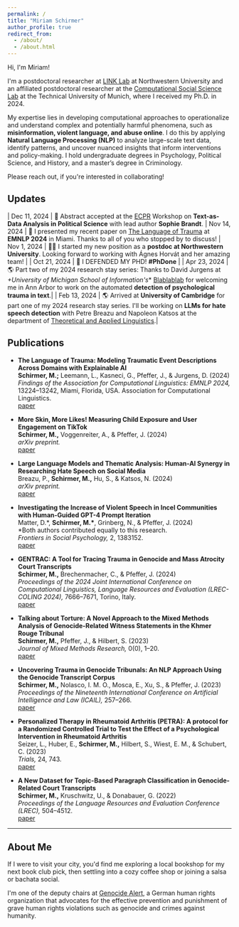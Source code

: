 ```yaml
---
permalink: /
title: "Miriam Schirmer"
author_profile: true
redirect_from: 
  - /about/
  - /about.html
---
```


Hi, I'm Miriam!

I'm a postdoctoral researcher at [LINK Lab](https://link.soc.northwestern.edu/about-us/) at Northwestern University and an affiliated postdoctoral researcher at the [Computational Social Science Lab](https://www.hfp.tum.de/css/startseite/) at the Technical University of Munich, where I received my Ph.D. in 2024. 

My expertise lies in developing computational approaches to operationalize and understand complex and potentially harmful phenomena, such as **misinformation, violent language, and abuse online**. I do this by applying **Natural Language Processing (NLP)** to analyze large-scale text data, identify patterns, and uncover nuanced insights that inform interventions and policy-making.
I hold undergraduate degrees in Psychology, Political Science, and History, and a master’s degree in Criminology.

Please reach out, if you're interested in collaborating!

Updates
------

| Dec 11, 2024 | 📄 Abstract accepted at the [ECPR](https://ecpr.eu/Events/Event/WorkshopDetails/15709) Workshop on **Text-as-Data Analysis in Political Science** with lead author **Sophie Brandt**.
| Nov 14, 2024 | 🌴 I presented my recent paper on [The Language of Trauma](https://aclanthology.org/2024.findings-emnlp.773) at **EMNLP 2024** in Miami. Thanks to all of you who stopped by to discuss!
| Nov 1, 2024 | 👩‍🎓 I started my new position as a **postdoc at Northwestern University**. Looking forward to working with Ágnes Horvát and her amazing team! |
| Oct 21, 2024 | 🎉 I DEFENDED MY PHD! **\#PhDone** |
| Apr 23, 2024 | 🌎 Part two of my 2024 research stay series: Thanks to David Jurgens at *+University of Michigan School of Information's** [Blablablab](https://blablablab.si.umich.edu) for welcoming me in Ann Arbor to work on the automated **detection of psychological trauma in text**.|
| Feb 13, 2024 | 🌎 Arrived at **University of Cambridge** for part one of my 2024 research stay series. I'll be working on **LLMs for hate speech detection** with Petre Breazu and Napoleon Katsos at the department of [Theoretical and Applied Linguistics](https://www.mmll.cam.ac.uk/nk248).|



Publications
------
- **The Language of Trauma: Modeling Traumatic Event Descriptions Across Domains with Explainable AI**  
  **Schirmer, M.;** Leemann, L., Kasneci, G., Pfeffer, J., & Jurgens, D. (2024)  
  *Findings of the Association for Computational Linguistics: EMNLP 2024,* 13224–13242, Miami, Florida, USA. Association for Computational Linguistics.  
  [paper](https://aclanthology.org/2024.findings-emnlp.773)

- **More Skin, More Likes! Measuring Child Exposure and User Engagement on TikTok**  
  **Schirmer, M.,** Voggenreiter, A., & Pfeffer, J. (2024)  
  *arXiv preprint.*  
  [paper](https://arxiv.org/abs/2408.05622)

- **Large Language Models and Thematic Analysis: Human-AI Synergy in Researching Hate Speech on Social Media**  
  Breazu, P., **Schirmer, M.,** Hu, S., & Katsos, N. (2024)  
  *arXiv preprint.*  
  [paper](https://arxiv.org/abs/2408.05126)

- **Investigating the Increase of Violent Speech in Incel Communities with Human-Guided GPT-4 Prompt Iteration**  
  Matter, D.\*, **Schirmer, M.\***, Grinberg, N., & Pfeffer, J. (2024) <br>
  \*Both authors contributed equally to this research. <br>
  *Frontiers in Social Psychology,* 2, 1383152.  
  [paper](https://doi.org/10.3389/frsps.2024.1383152)  

- **GENTRAC: A Tool for Tracing Trauma in Genocide and Mass Atrocity Court Transcripts**  
  **Schirmer, M.,** Brechenmacher, C., & Pfeffer, J. (2024)  
  *Proceedings of the 2024 Joint International Conference on Computational Linguistics, Language Resources and Evaluation (LREC-COLING 2024),* 7666–7671, Torino, Italy.  
  [paper](https://aclanthology.org/2024.lrec-main.677)

- **Talking about Torture: A Novel Approach to the Mixed Methods Analysis of Genocide-Related Witness Statements in the Khmer Rouge Tribunal**  
  **Schirmer, M.,** Pfeffer, J., & Hilbert, S. (2023)  
  *Journal of Mixed Methods Research,* 0(0), 1–20.  
  [paper](https://doi.org/10.1177/15586898231218463)

- **Uncovering Trauma in Genocide Tribunals: An NLP Approach Using the Genocide Transcript Corpus**  
  **Schirmer, M.,** Nolasco, I. M. O., Mosca, E., Xu, S., & Pfeffer, J. (2023)  
  *Proceedings of the Nineteenth International Conference on Artificial Intelligence and Law (ICAIL),* 257–266.  
  [paper](https://doi.org/10.1145/3594536.3595147)

- **Personalized Therapy in Rheumatoid Arthritis (PETRA): A protocol for a Randomized Controlled Trial to Test the Effect of a Psychological Intervention in Rheumatoid Arthritis**  
  Seizer, L., Huber, E., **Schirmer, M.,** Hilbert, S., Wiest, E. M., & Schubert, C. (2023)  
  *Trials,* 24, 743.  
  [paper](https://doi.org/10.1186/s13063-023-07707-0)

- **A New Dataset for Topic-Based Paragraph Classification in Genocide-Related Court Transcripts**  
  **Schirmer, M.,** Kruschwitz, U., & Donabauer, G. (2022)  
  *Proceedings of the Language Resources and Evaluation Conference (LREC),* 504–4512.  
  [paper](https://aclanthology.org/2022.lrec-1.479)


------


About Me
------

If I were to visit your city, you'd find me exploring a local bookshop for my next book club pick, then settling into a cozy coffee shop or joining a salsa or bachata social.

I'm one of the deputy chairs at [Genocide Alert](https://www.genocide-alert.de/about/), a German human rights organization that advocates for the effective prevention and punishment of grave human rights violations such as genocide and crimes against humanity.